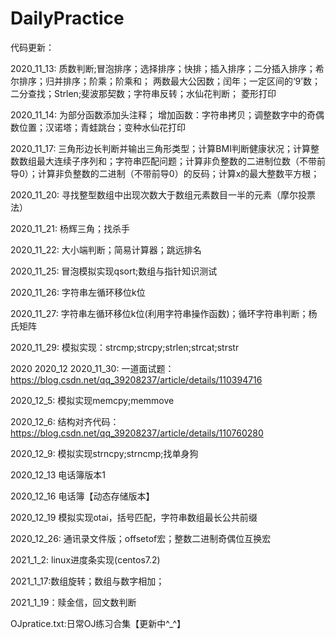 # DailyPractice
代码更新：

2020_11_13:
质数判断;冒泡排序；选择排序；快排；插入排序；二分插入排序；希尔排序；归并排序；阶乘；阶乘和；
两数最大公因数；闰年；一定区间的‘9’数；二分查找；Strlen;斐波那契数；字符串反转；水仙花判断；
菱形打印

2020_11_14:
为部分函数添加头注释；
增加函数：字符串拷贝；调整数字中的奇偶数位置；汉诺塔；青蛙跳台；变种水仙花打印

2020_11_17:
三角形边长判断并输出三角形类型；计算BMI判断健康状况；计算整数数组最大连续子序列和；字符串匹配问题；计算非负整数的二进制位数（不带前导0）；计算非负整数的二进制（不带前导0）的反码；计算x的最大整数平方根；

2020_11_20:
寻找整型数组中出现次数大于数组元素数目一半的元素（摩尔投票法）

2020_11_21:
杨辉三角；找杀手

2020_11_22:
大小端判断；简易计算器；跳远排名

2020_11_25:
冒泡模拟实现qsort;数组与指针知识测试

2020_11_26:
字符串左循环移位k位

2020_11_27:
字符串左循环移位k位(利用字符串操作函数)；循环字符串判断；杨氏矩阵

2020_11_29:
模拟实现：strcmp;strcpy;strlen;strcat;strstr

2020
2020_12
2020_11_30:
一道面试题：https://blog.csdn.net/qq_39208237/article/details/110394716

2020_12_5:
模拟实现memcpy;memmove

2020_12_6:
结构对齐代码：https://blog.csdn.net/qq_39208237/article/details/110760280

2020_12_9:
模拟实现strncpy;strncmp;找单身狗

2020_12_13
电话簿版本1

2020_12_16
电话簿【动态存储版本】

2020_12_19
模拟实现otai，括号匹配，字符串数组最长公共前缀

2020_12_26:
通讯录文件版；offsetof宏；整数二进制奇偶位互换宏

2021_1_2:
linux进度条实现(centos7.2)

2021_1_17:数组旋转；数组与数字相加；

2021_1_19：赎金信，回文数判断

OJpratice.txt:日常OJ练习合集【更新中^_^】
